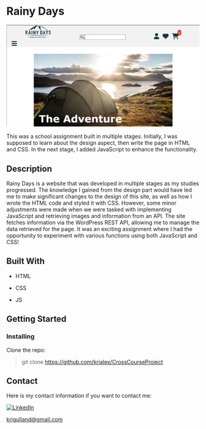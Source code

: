 # Rainy Days

![Screenshot of the home page of the site](/images/ScreenshotHomepage.png "The home page")

This was a school assignment built in multiple stages. Initially, I was supposed to learn about the design aspect, then write the page in HTML and CSS. In the next stage, I added JavaScript to enhance the functionality.

## Description

Rainy Days is a website that was developed in multiple stages as my studies progressed. The knowledge I gained from the design part would have led me to make significant changes to the design of this site, as well as how I wrote the HTML code and styled it with CSS. However, some minor adjustments were made when we were tasked with implementing JavaScript and retrieving images and information from an API. The site fetches information via the WordPress REST API, allowing me to manage the data retrieved for the page. It was an exciting assignment where I had the opportunity to experiment with various functions using both JavaScript and CSS!

## Built With

- HTML

- CSS

- JS

## Getting Started

### Installing

Clone the repo:

> git clone https://github.com/krialex/CrossCourseProject

## Contact

Here is my contact information if you want to contact me:

[![LinkedIn](https://img.shields.io/badge/LinkedIn-Kristine-blue)](https://www.linkedin.com/in/kristine-alexandersen-14144070/)

<krigulland@gmail.com>
